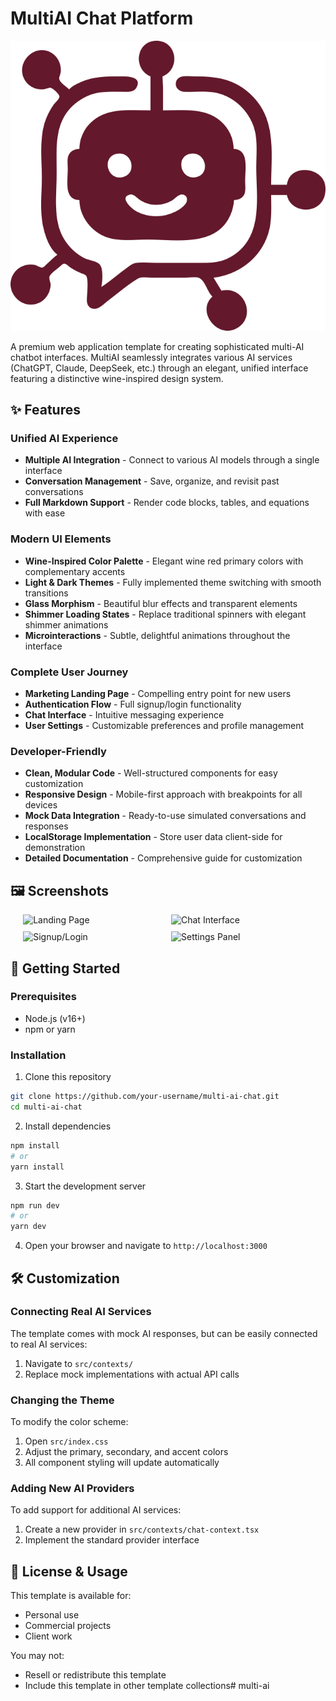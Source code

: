 # MultiAI Chat Platform

![MultiAI Banner](./public/favicon.ico)

A premium web application template for creating sophisticated multi-AI chatbot interfaces. MultiAI seamlessly integrates various AI services (ChatGPT, Claude, DeepSeek, etc.) through an elegant, unified interface featuring a distinctive wine-inspired design system.

## ✨ Features

### Unified AI Experience
- **Multiple AI Integration** - Connect to various AI models through a single interface
- **Conversation Management** - Save, organize, and revisit past conversations
- **Full Markdown Support** - Render code blocks, tables, and equations with ease

### Modern UI Elements
- **Wine-Inspired Color Palette** - Elegant wine red primary colors with complementary accents
- **Light & Dark Themes** - Fully implemented theme switching with smooth transitions
- **Glass Morphism** - Beautiful blur effects and transparent elements
- **Shimmer Loading States** - Replace traditional spinners with elegant shimmer animations
- **Microinteractions** - Subtle, delightful animations throughout the interface

### Complete User Journey
- **Marketing Landing Page** - Compelling entry point for new users
- **Authentication Flow** - Full signup/login functionality
- **Chat Interface** - Intuitive messaging experience
- **User Settings** - Customizable preferences and profile management

### Developer-Friendly
- **Clean, Modular Code** - Well-structured components for easy customization
- **Responsive Design** - Mobile-first approach with breakpoints for all devices
- **Mock Data Integration** - Ready-to-use simulated conversations and responses
- **LocalStorage Implementation** - Store user data client-side for demonstration
- **Detailed Documentation** - Comprehensive guide for customization

## 🖼️ Screenshots

<div style="display: flex; flex-wrap: wrap; gap: 10px; justify-content: center;">
  <img src="https://via.placeholder.com/350x200" alt="Landing Page" width="45%">
  <img src="https://via.placeholder.com/350x200" alt="Chat Interface" width="45%">
  <img src="https://via.placeholder.com/350x200" alt="Signup/Login" width="45%">
  <img src="https://via.placeholder.com/350x200" alt="Settings Panel" width="45%">
</div>

## 🚀 Getting Started

### Prerequisites
- Node.js (v16+)
- npm or yarn

### Installation

1. Clone this repository
```bash
git clone https://github.com/your-username/multi-ai-chat.git
cd multi-ai-chat
```

2. Install dependencies
```bash
npm install
# or
yarn install
```

3. Start the development server
```bash
npm run dev
# or
yarn dev
```

4. Open your browser and navigate to `http://localhost:3000`

## 🛠️ Customization

### Connecting Real AI Services
The template comes with mock AI responses, but can be easily connected to real AI services:

1. Navigate to `src/contexts/`
2. Replace mock implementations with actual API calls

### Changing the Theme
To modify the color scheme:

1. Open `src/index.css`
2. Adjust the primary, secondary, and accent colors
3. All component styling will update automatically

### Adding New AI Providers
To add support for additional AI services:

1. Create a new provider in `src/contexts/chat-context.tsx`
2. Implement the standard provider interface

## 💼 License & Usage

This template is available for:

- Personal use
- Commercial projects
- Client work

You may not:
- Resell or redistribute this template
- Include this template in other template collections# multi-ai
